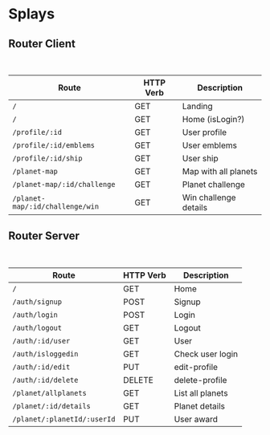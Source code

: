# Splays

## Router Client

<br>

| Route                              | HTTP Verb | Description           |
| ---------------------------------- | --------- | --------------------- |
| `/`                                | GET       | Landing               |
| `/`                                | GET       | Home (isLogin?)       |
| `/profile/:id`                     | GET       | User profile          |
| `/profile/:id/emblems`             | GET       | User emblems          |
| `/profile/:id/ship`                | GET       | User ship             | 
| `/planet-map`                      | GET       | Map with all planets  |
| `/planet-map/:id/challenge`        | GET       | Planet challenge      |
| `/planet-map/:id/challenge/win`    | GET       | Win challenge details |

## Router Server

<br>

| Route                              | HTTP Verb | Description       |
| ---------------------------------- | --------- | ----------------- |
| `/`                                | GET       | Home              |
| `/auth/signup`                     | POST      | Signup            |
| `/auth/login`                      | POST      | Login             |
| `/auth/logout`                     | GET       | Logout            |
| `/auth/:id/user`                   | GET       | User              |
| `/auth/isloggedin`                 | GET       | Check user login  |
| `/auth/:id/edit`                   | PUT       | edit-profile      |
| `/auth/:id/delete`                 | DELETE    | delete-profile    |
| `/planet/allplanets`               | GET       | List all planets  |
| `/planet/:id/details`              | GET       | Planet details    |
| `/planet/:planetId/:userId`        | PUT       | User award        |
